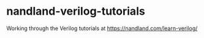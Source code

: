 # nandland-verilog-tutorials
Working through the Verilog tutorials at https://nandland.com/learn-verilog/
